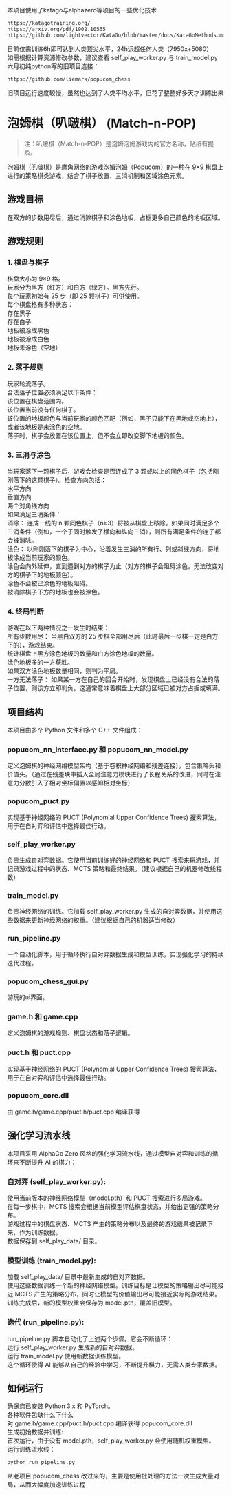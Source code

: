 本项目使用了katago与alphazero等项目的一些优化技术
```
https://katagotraining.org/
https://arxiv.org/pdf/1902.10565
https://github.com/lightvector/KataGo/blob/master/docs/KataGoMethods.md
```
目前仅需训练6h即可达到人类顶尖水平，24h远超任何人类（7950x+5080）  
如需根据计算资源修改参数，建议查看 self_play_worker.py 与 train_model.py  
六月初纯python写的旧项目连接：
```
https://github.com/liemark/popucom_chess
```
旧项目运行速度较慢，虽然也达到了人类平均水平，但花了整整好多天才训练出来
# 泡姆棋（叭啵棋） (Match-n-POP)
>注：叭啵棋（Match-n-POP）是泡姆泡姆游戏内的官方名称，贴纸有提及。

泡姆棋（叭啵棋）是鹰角网络的游戏泡姆泡姆（Popucom）的一种在 9×9 棋盘上进行的策略棋类游戏，结合了棋子放置、三消机制和区域涂色元素。
## 游戏目标
在双方的步数用尽后，通过消除棋子和涂色地板，占据更多自己颜色的地板区域。
## 游戏规则
### 1. 棋盘与棋子
棋盘大小为 9×9 格。  
玩家分为黑方（红方）和白方（绿方）。黑方先行。  
每个玩家初始有 25 步（即 25 颗棋子）可供使用。  
每个棋盘格有多种状态：  
存在黑子  
存在白子  
地板被涂成黑色  
地板被涂成白色  
地板未涂色（空地）
### 2. 落子规则
玩家轮流落子。  
合法落子位置必须满足以下条件：  
该位置在棋盘范围内。  
该位置当前没有任何棋子。  
该位置的地板颜色与当前玩家的颜色匹配（例如，黑子只能下在黑地或空地上），或者该地板是未涂色的空地。  
落子时，棋子会放置在该位置上，但不会立即改变脚下地板的颜色。
### 3. 三消与涂色
当玩家落下一颗棋子后，游戏会检查是否连成了 3 颗或以上的同色棋子（包括刚刚落下的这颗棋子）。检查方向包括：  
水平方向  
垂直方向  
两个对角线方向  
如果满足三消条件：  
消除： 连成一线的 n 颗同色棋子（n≥3）将被从棋盘上移除。如果同时满足多个三消条件（例如，一个子同时触发了横向和纵向三消），则所有满足条件的连子都会被消除。  
涂色： 以刚刚落下的棋子为中心，沿着发生三消的所有行、列或斜线方向，将地板涂成当前玩家的颜色。  
涂色会向外延伸，直到遇到对方的棋子为止（对方的棋子会阻碍涂色，无法改变对方的棋子下的地板颜色）。  
涂色不会被已涂色的地板阻碍。  
被消除棋子下方的地板也会被涂色。
### 4. 终局判断
游戏在以下两种情况之一发生时结束：  
所有步数用尽： 当黑白双方的 25 步棋全部用尽后（此时最后一步棋一定是白方下的），游戏结束。  
统计棋盘上黑方涂色地板的数量和白方涂色地板的数量。  
涂色地板多的一方获胜。  
如果双方涂色地板数量相同，则判为平局。  
一方无法落子： 如果某一方在自己的回合开始时，发现棋盘上已经没有合法的落子位置，则该方立即判负。这通常意味着棋盘上大部分区域已被对方占据或填满。
## 项目结构
本项目由多个 Python 文件和多个 C++ 文件组成：
### popucom_nn_interface.py 和 popucom_nn_model.py
定义泡姆棋的神经网络模型架构（基于卷积神经网络和残差连接），包含策略头和价值头。（通过在残差块中插入全局注意力模块进行了长程关系的改进，同时在注意力分数引入了相对坐标偏置以感知相对坐标）
### popucom_puct.py
实现基于神经网络的 PUCT (Polynomial Upper Confidence Trees) 搜索算法，用于在自对弈和评估中选择最佳行动。
### self_play_worker.py
负责生成自对弈数据。它使用当前训练好的神经网络和 PUCT 搜索来玩游戏，并记录游戏过程中的状态、MCTS 策略和最终结果。（建议根据自己的机器修改线程数）
### train_model.py
负责神经网络的训练。它加载 self_play_worker.py 生成的自对弈数据，并使用这些数据来更新神经网络的权重。（建议根据自己的机器适当修改）
### run_pipeline.py
一个自动化脚本，用于循环执行自对弈数据生成和模型训练，实现强化学习的持续迭代过程。
### popucom_chess_gui.py
游玩的ui界面。
### game.h 和 game.cpp
定义泡姆棋的游戏规则、棋盘状态和落子逻辑。
### puct.h 和 puct.cpp
实现基于神经网络的 PUCT (Polynomial Upper Confidence Trees) 搜索算法，用于在自对弈和评估中选择最佳行动。
### popucom_core.dll
由 game.h/game.cpp/puct.h/puct.cpp 编译获得
## 强化学习流水线
本项目采用 AlphaGo Zero 风格的强化学习流水线，通过模型自对弈和训练的循环来不断提升 AI 的棋力：
### 自对弈 (self_play_worker.py):
使用当前版本的神经网络模型（model.pth）和 PUCT 搜索进行多局游戏。  
在每一步棋中，MCTS 搜索会根据当前模型评估棋盘状态，并给出更强的策略分布。  
游戏过程中的棋盘状态、MCTS 产生的策略分布以及最终的游戏结果被记录下来，作为训练数据。  
数据保存到 self_play_data/ 目录。
### 模型训练 (train_model.py):
加载 self_play_data/ 目录中最新生成的自对弈数据。  
使用这些数据训练一个新的神经网络模型。训练目标是让模型的策略输出尽可能接近 MCTS 产生的策略分布，同时让模型的价值输出尽可能接近实际的游戏结果。  
训练完成后，新的模型权重会保存为 model.pth，覆盖旧模型。
### 迭代 (run_pipeline.py):
run_pipeline.py 脚本自动化了上述两个步骤。它会不断循环：  
运行 self_play_worker.py 生成新的自对弈数据。  
运行 train_model.py 使用新数据训练模型。  
这个循环使得 AI 能够从自己的经验中学习，不断提升棋力，无需人类专家数据。
## 如何运行
确保您已安装 Python 3.x 和 PyTorch。  
各种软件包缺什么下什么  
对 game.h/game.cpp/puct.h/puct.cpp 编译获得 popucom_core.dll  
生成初始数据并训练:  
首次运行，由于没有 model.pth，self_play_worker.py 会使用随机权重模型。  
运行训练流水线：
```
python run_pipeline.py
```
从老项目 popucom_chess 改过来的，主要是使用批处理的方法一次生成大量对局，从而大幅度加速训练过程
